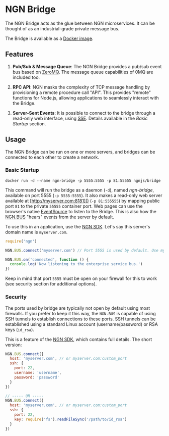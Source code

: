 # NGN Bridge

The NGN Bridge acts as the glue between NGN microservices. It can be thought of
as an industrial-grade private message bus.

The Bridge is available as a [Docker image](https://hub.docker.com/r/ngnjs/bridge/).

## Features

1. **Pub/Sub & Message Queue**: The NGN Bridge provides a pub/sub event bus based 
   on [ZeroMQ](http://zeromq.org). The message queue capabilities of 0MQ are included too.

1. **RPC API**: NGN masks the complexity of TCP message handling by provisioning a
   remote procedure call "API". This provides "remote" functions for Node.js, allowing
   applications to seamlessly interact with the Bridge.
   
1. **Server-Sent Events**: It is possible to connect to the bridge through a read-only
   web interface, using [SSE](https://en.wikipedia.org/wiki/Server-sent_events). Details available in the _Basic Startup_ section.

## Usage

The NGN Bridge can be run on one or more servers, and bridges can be connected to
each other to create a network.

### Basic Startup

```
docker run -d --name ngn-bridge -p 5555:5555 -p 81:55555 ngnjs/bridge
```

This command will run the bridge as a daemon (`-d`), named _ngn-bridge_, available on
port 5555 (`-p 5555:5555`). It also makes a read-only web server available at [http://myserver.com:8181]() (`-p 81:555555`) by mapping public port `81` to the 
private `55555` container port. Web pages can use the browser's native [EventSource](https://developer.mozilla.org/en-US/docs/Web/API/Server-sent_events/Using_server-sent_events) to listen to the Bridge. This is also how the [NGN.BUS]() "hears" events
from the server by default.

To use this in an application, use the [NGN SDK](http://github.com/ngnjs/ngn). Let's say this server's domain name is `myserver.com`. 

```js
require('ngn')

NGN.BUS.connect('myserver.com') // Port 5555 is used by default. Use myserver.com:port to customize.

NGN.BUS.on('connected', function () {
  console.log('Now listening to the enterprise service bus.')
})
```

Keep in mind that port `5555` must be open on your firewall for this to work (see security section for additional options).

### Security

The ports used by bridge are typically not open by default using most firewalls. 
If you prefer to keep it this way, the `NGN.BUS` is capable of
using SSH tunnels to establish connections to these ports. SSH tunnels can be established
using a standard Linux account (username/password) or RSA keys (`id_rsa`).

This is a feature of the [NGN SDK](http://github.com/ngnjs/ngn), which contains full details. The short version:

```js
NGN.BUS.connect({
  host: 'myserver.com', // or myserver.com:custom_port
  ssh: {
    port: 22,
    username: 'username',
    password: 'password'
  }
})

// ----- OR -----
NGN.BUS.connect({
  host: 'myserver.com', // or myserver.com:custom_port
  ssh: {
    port: 22,
    key: require('fs').readFileSync('/path/to/id_rsa')
  }
})
```